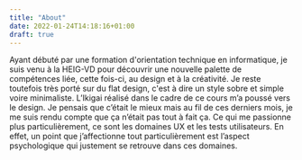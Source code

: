 ```yaml
---
title: "About"
date: 2022-01-24T14:18:16+01:00
draft: true
---
```


Ayant débuté par une formation d'orientation technique en informatique, je suis venu à la HEIG-VD pour découvrir une nouvelle palette de compétences liée, cette fois-ci, au design et à la créativité. Je reste toutefois très porté sur du flat design, c'est à dire un style sobre et simple voire minimaliste.
L’Ikigai réalisé dans le cadre de ce cours m’a poussé vers le design. Je pensais que c’était le mieux mais au fil de ces derniers mois, je me suis rendu compte que ça n’était pas tout à fait ça. Ce qui me passionne plus particulièrement, ce sont les domaines UX et les tests utilisateurs. En effet, un point que j’affectionne tout particulièrement est l’aspect psychologique qui justement se retrouve dans ces domaines.
